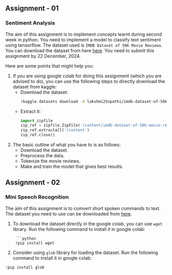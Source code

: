 ## Assignment - 01
### Sentiment Analysis

The aim of this assignment is to implement concepts learnt during second week in python. You need to implement a model to classify text sentiment using tensorflow. The dataset used is `IMDB Dataset of 50K Movie Reviews`. You can download the dataset from here [here](https://www.kaggle.com/datasets/lakshmi25npathi/imdb-dataset-of-50k-movie-reviews). You need to submit this assignment by 22 December, 2024.  

Here are some points that might help you:

1. If you are using google colab for doing this assignment (which you are advised to do), you can use the following steps to directly download the dataset from kaggle:
    - Download the dataset:  
        ```bash
        !kaggle datasets download -d lakshmi25npathi/imdb-dataset-of-50k-movie-reviews
    - Extract it:
        ```python
        import zipfile
        zip_ref = zipfile.ZipFile('/content/imdb-dataset-of-50k-movie-reviews.zip', 'r')
        zip_ref.extractall('/content')
        zip_ref.close()

2. The basic outline of what you have to is as follows:
    - Download the dataset.
    - Preprocess the data.
    - Tokenize the movie reviews.
    - Make and train the model that gives best results.


## Assignment - 02
### Mini Speech Recognition

The aim of this assignment is to comvert short spoken commands to text. The dataset you need to use can be downloaded from [here](http://storage.googleapis.com/download.tensorflow.org/data/mini_speech_commands.zip).  

1. To download the dataset directly in the google colab, you can use `wget` library. Run the following command to install it in google colab:  

        ```python
        !pip install wget

2. Consider using `glob` library for loading the dataset. Run the following command to install it in google colab:

```python
!pip install glob